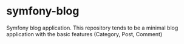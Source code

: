 # symfony-blog
Symfony blog application. This repository tends to be a minimal blog application with the basic features (Category, Post, Comment)
